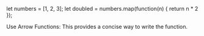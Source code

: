 let numbers = [1, 2, 3];
let doubled = numbers.map(function(n) { return n * 2 });


Use Arrow Functions: This provides a concise way to write the function.
